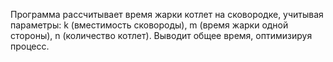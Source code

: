 Программа рассчитывает время жарки котлет на сковородке, учитывая параметры: k (вместимость сковороды), m (время жарки одной стороны), n (количество котлет). Выводит общее время, оптимизируя процесс.
